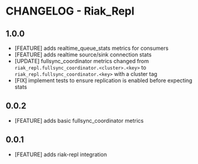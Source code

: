 # CHANGELOG - Riak_Repl

## 1.0.0

 * [FEATURE] adds realtime_queue_stats metrics for consumers
 * [FEATURE] adds realtime source/sink connection stats
 * [UPDATE] fullsync_coordinator metrics changed from `riak_repl.fullsync_coordinator.<cluster>.<key>` to `riak_repl.fullsync_coordinator.<key>` with a cluster tag
 * [FIX] implement tests to ensure replication is enabled before expecting stats

## 0.0.2

 * [FEATURE] adds basic fullsync_coordinator metrics

## 0.0.1

* [FEATURE] adds riak-repl integration
